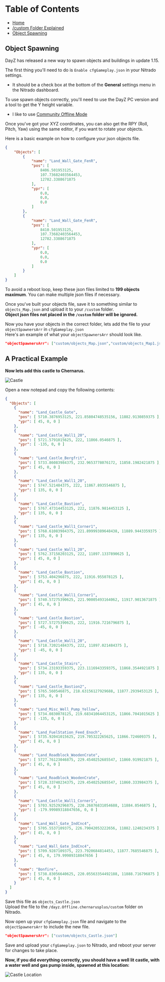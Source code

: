 # Table of Contents

 - [Home](./README.md)
 - [/custom Folder Explained](./custom%20Folder%20Explained.md)
 - [Object Spawning](./Spawning%20Objects.md)

## Object Spawning
DayZ has released a new way to spawn objects and buildings in update 1.15.  
  
The first thing you'll need to do is `Enable cfgGameplay.json` in your Nitrado settings.
 - It should be a check box at the bottom of the **General** settings menu in the Nitrado dashboard.  
  
  
To use spawn objects correctly, you'll need to use the DayZ PC version and a tool to get the Y height variable.
 - I like to use [Community Offline Mode](https://github.com/Arkensor/DayZCommunityOfflineMode)

Once you've got your XYZ coordinates, you can also get the RPY (Roll, Pitch, Yaw) using the same editor, if you want to rotate your objects.
  
Here is a basic example on how to configure your json objects file.
```json
{
    "Objects": [
        {
            "name": "Land_Wall_Gate_FenR",
            "pos": [
                8406.501953125,
                107.73682403564453,
                12782.3388671875
            ],
            "ypr": [
                0.0,
                0.0,
                0.0
            ]
        },
        {
            "name": "Land_Wall_Gate_FenR",
            "pos": [
                8410.501953125,
                107.73682403564453,
                12782.3388671875
            ],
            "ypr": [
                0.0,
                0.0,
                0.0
            ]
        }
    ]
}
```
  
To avoid a reboot loop, keep these json files limited to **199 objects maximum**. You can make multiple json files if necessary.
  
Once you've built your objects file, save it to something similar to `objects_Map.json` and upload it to your `/custom` folder.  
**Object json files not placed in the `/custom` folder will be ignored.**  
  
Now you have your objects in the correct folder, lets add the file to your `objectSpawnersArr` in `cfgGameplay.json`  
Here's an example of what your `objectSpawnersArr` should look like.  
```json
"objectSpawnersArr": ["custom/objects_Map.json","custom/objects_Map1.json","custom/objects_Map2.json"]
```

## A Practical Example

**Now lets add this castle to Chernarus.**  
  
![Castle](./images/ChernarusCastle.png)
  
Open a new notepad and copy the following contents:  
```json
{
  "Objects": [
    {
      "name": "Land_Castle_Gate",
      "pos": [ 5710.3876953125, 221.85804748535156, 11882.9130859375 ],
      "ypr": [ 45, 0, 0 ]
    },
    {
      "name": "Land_Castle_Wall1_20",
      "pos": [ 5721.5791015625, 222, 11866.0546875 ],
      "ypr": [ -135, 0, 0 ]
    },
    {
      "name": "Land_Castle_Bergfrit",
      "pos": [ 5733.86083984375, 232.9653778076172, 11858.1982421875 ],
      "ypr": [ 45, 0, 0 ]
    },
    {
      "name": "Land_Castle_Wall1_20",
      "pos": [ 5747.521484375, 222, 11867.8935546875 ],
      "ypr": [ 135, 0, 0 ]
    },
    {
      "name": "Land_Castle_Bastion",
      "pos": [ 5767.47314453125, 222, 11876.9814453125 ],
      "ypr": [ 135, 0, 0 ]
    },
    {
      "name": "Land_Castle_Wall1_Corner1",
      "pos": [ 5768.61083984375, 221.89999389648438, 11889.9443359375 ],
      "ypr": [ 135, 0, 0 ]
    },
    {
      "name": "Land_Castle_Wall1_20",
      "pos": [ 5762.37158203125, 222, 11897.1337890625 ],
      "ypr": [ 45, 0, 0 ]
    },
    {
      "name": "Land_Castle_Bastion",
      "pos": [ 5753.404296875, 222, 11916.955078125 ],
      "ypr": [ 45, 0, 0 ]
    },
    {
      "name": "Land_Castle_Wall1_Corner1",
      "pos": [ 5740.57275390625, 221.90005493164062, 11917.9013671875 ],
      "ypr": [ 45, 0, 0 ]
    },
    {
      "name": "Land_Castle_Bastion",
      "pos": [ 5727.57275390625, 222, 11916.7216796875 ],
      "ypr": [ -45, 0, 0 ]
    },
    {
      "name": "Land_Castle_Wall1_20",
      "pos": [ 5718.72021484375, 222, 11897.021484375 ],
      "ypr": [ -45, 0, 0 ]
    },
    {
      "name": "Land_Castle_Stairs",
      "pos": [ 5734.23193359375, 223.1116943359375, 11868.3544921875 ],
      "ypr": [ 135, 0, 0 ]
    },
    {
      "name": "Land_Castle_Bastion2",
      "pos": [ 5765.560546875, 218.63156127929688, 11877.2939453125 ],
      "ypr": [ 135, 0, 0 ]
    },
    {
      "name": "Land_Misc_Well_Pump_Yellow",
      "pos": [ 5734.0830078125, 219.68341064453125, 11866.7041015625 ],
      "ypr": [ -135, 0, 0 ]
    },
    {
      "name": "Land_FuelStation_Feed_Enoch",
      "pos": [ 5735.92041015625, 219.705322265625, 11866.724609375 ],
      "ypr": [ 45, 0, 0 ]
    },
    {
      "name": "Land_Roadblock_WoodenCrate",
      "pos": [ 5727.76123046875, 229.4540252685547, 11860.919921875 ],
      "ypr": [ 45, 0, 0 ]
    },
    {
      "name": "Land_Roadblock_WoodenCrate",
      "pos": [ 5728.33740234375, 229.4540252685547, 11860.333984375 ],
      "ypr": [ 45, 0, 0 ]
    },
    {
      "name": "Land_Castle_Wall1_Corner1",
      "pos": [ 5703.92529296875, 220.26876831054688, 11884.0546875 ],
      "ypr": [ -179.99989318847656, 0, 0 ]
    },
    {
      "name": "Land_Wall_Gate_IndCnc4",
      "pos": [ 5705.5537109375, 226.79042053222656, 11882.1240234375 ],
      "ypr": [ 45, 0, 0 ]
    },
    {
      "name": "Land_Wall_Gate_IndCnc4",
      "pos": [ 5709.9287109375, 223.7920684814453, 11877.7685546875 ],
      "ypr": [ 45, 0, 179.99989318847656 ]
    },
    {
      "name": "Bonfire",
      "pos": [ 5738.83056640625, 220.05563354492188, 11888.716796875 ],
      "ypr": [ 45, 0, 0 ]
    }
  ]
}
```
  
Save this file as `objects_Castle.json`  
Upload the file to the `/dayz.Offline.chernarusplus/custom` folder on Nitrado.  
  
Now open up your `cfgGameplay.json` file and navigate to the `objectSpawnersArr` to include the new file.  
```json
"objectSpawnersArr": ["custom/objects_Castle.json"]
```
  
Save and upload your `cfgGameplay.json` to Nitrado, and reboot your server for changes to take place.  
  
**Now, if you did everything correctly, you should have a well lit castle, with a water well and gas pump inside, spawned at this location:**  
  
![Castle Location](./images/ChernarusCastleLocation.png)